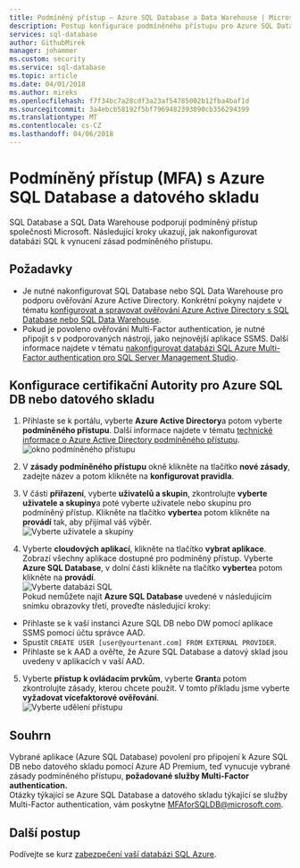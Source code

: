 ```yaml
---
title: Podmíněný přístup – Azure SQL Database a Data Warehouse | Microsoft dokumentů
description: Postup konfigurace podmíněného přístupu pro Azure SQL Database a datového skladu.
services: sql-database
author: GithubMirek
manager: johammer
ms.custom: security
ms.service: sql-database
ms.topic: article
ms.date: 04/01/2018
ms.author: mireks
ms.openlocfilehash: f7f34bc7a28cdf3a23af54785002b12fba4baf1d
ms.sourcegitcommit: 3a4ebcb58192f5bf7969482393090cb356294399
ms.translationtype: MT
ms.contentlocale: cs-CZ
ms.lasthandoff: 04/06/2018
---
```

# <a name="conditional-access-mfa-with-azure-sql-database-and-data-warehouse"></a>Podmíněný přístup (MFA) s Azure SQL Database a datového skladu  

SQL Database a SQL Data Warehouse podporují podmíněný přístup společnosti Microsoft. Následující kroky ukazují, jak nakonfigurovat databázi SQL k vynucení zásad podmíněného přístupu.  

## <a name="prerequisites"></a>Požadavky  
- Je nutné nakonfigurovat SQL Database nebo SQL Data Warehouse pro podporu ověřování Azure Active Directory. Konkrétní pokyny najdete v tématu [konfigurovat a spravovat ověřování Azure Active Directory s SQL Database nebo SQL Data Warehouse](sql-database-aad-authentication-configure.md).  
- Pokud je povoleno ověřování Multi-Factor authentication, je nutné připojit s v podporovaných nástroji, jako nejnovější aplikace SSMS. Další informace najdete v tématu [nakonfigurovat databázi SQL Azure Multi-Factor authentication pro SQL Server Management Studio](sql-database-ssms-mfa-authentication-configure.md).  

## <a name="configure-ca-for-azure-sql-dbdw"></a>Konfigurace certifikační Autority pro Azure SQL DB nebo datového skladu  
1.  Přihlaste se k portálu, vyberte **Azure Active Directory**a potom vyberte **podmíněného přístupu**. Další informace najdete v tématu [technické informace o Azure Active Directory podmíněného přístupu](https://docs.microsoft.com/azure/active-directory/active-directory-conditional-access-technical-reference).  
  ![okno podmíněného přístupu](./media/sql-database-conditional-access/conditional-access-blade.png) 
     
2.  V **zásady podmíněného přístupu** okně klikněte na tlačítko **nové zásady**, zadejte název a potom klikněte na **konfigurovat pravidla**.  
3.  V části **přiřazení**, vyberte **uživatelů a skupin**, zkontrolujte **vyberte uživatele a skupiny**a poté vyberte uživatele nebo skupinu pro podmíněný přístup. Klikněte na tlačítko **vyberte**a potom klikněte na **provádí** tak, aby přijímal váš výběr.  
  ![Vyberte uživatele a skupiny](./media/sql-database-conditional-access/select-users-and-groups.png)  

4.  Vyberte **cloudových aplikací**, klikněte na tlačítko **vybrat aplikace**. Zobrazí všechny aplikace dostupné pro podmíněný přístup. Vyberte **Azure SQL Database**, v dolní části klikněte na tlačítko **vyberte**a potom klikněte na **provádí**.  
  ![Vyberte databázi SQL](./media/sql-database-conditional-access/select-sql-database.png)  
  Pokud nemůžete najít **Azure SQL Database** uvedené v následujícím snímku obrazovky třetí, proveďte následující kroky:   
  - Přihlaste se k vaší instanci Azure SQL DB nebo DW pomocí aplikace SSMS pomocí účtu správce AAD.  
  - Spustit `CREATE USER [user@yourtenant.com] FROM EXTERNAL PROVIDER`.  
  - Přihlaste se k AAD a ověřte, že Azure SQL Database a datový sklad jsou uvedeny v aplikacích v vaší AAD.  

5.  Vyberte **přístup k ovládacím prvkům**, vyberte **Grant**a potom zkontrolujte zásady, kterou chcete použít. V tomto příkladu jsme vyberte **vyžadovat vícefaktorové ověřování**.  
  ![Vyberte udělení přístupu](./media/sql-database-conditional-access/grant-access.png)  

## <a name="summary"></a>Souhrn  
Vybrané aplikace (Azure SQL Database) povolení pro připojení k Azure SQL DB nebo datového skladu pomocí Azure AD Premium, teď vynucuje vybrané zásady podmíněného přístupu, **požadované služby Multi-Factor authentication.**  
Otázky týkající se Azure SQL Database a datového skladu týkající se služby Multi-Factor authentication, vám poskytne MFAforSQLDB@microsoft.com.  

## <a name="next-steps"></a>Další postup  

Podívejte se kurz [zabezpečení vaší databázi SQL Azure](sql-database-security-tutorial.md).
